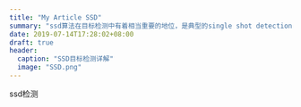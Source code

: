 ```yaml
---
title: "My Article SSD"
summary: "ssd算法在目标检测中有着相当重要的地位，是典型的single shot detection models"
date: 2019-07-14T17:28:02+08:00
draft: true
header:
  caption: "SSD目标检测详解"
  image: "SSD.png"
---
```


ssd检测